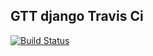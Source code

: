## GTT django Travis Ci

[![Build Status](https://travis-ci.org/GikonyoBrian/gtt_ci.svg?branch=master)](https://travis-ci.org/GikonyoBrian/gtt_ci) 